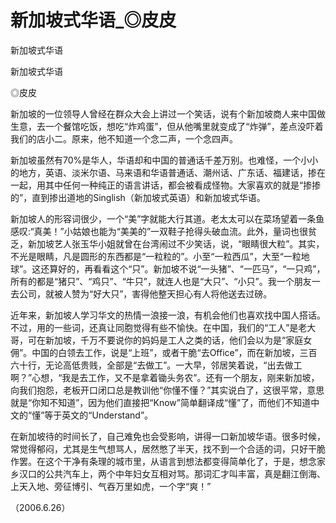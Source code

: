 # 新加坡式华语_◎皮皮

新加坡式华语

新加坡式华语

◎皮皮

新加坡的一位领导人曾经在群众大会上讲过一个笑话，说有个新加坡商人来中国做生意，去一个餐馆吃饭，想吃“炸鸡蛋”，但从他嘴里就变成了“炸弹”，差点没吓着我们的店小二。原来，他不知道一个念二声，一个念四声。

新加坡虽然有70%是华人，华语却和中国的普通话千差万别。也难怪，一个小小的地方，英语、淡米尔语、马来语和华语普通话、潮州话、广东话、福建话，掺在一起，用其中任何一种纯正的语言讲话，都会被看成怪物。大家喜欢的就是“掺掺的”，直到掺出道地的Singlish（新加坡式英语）和新加坡式华语。

新加坡人的形容词很少，一个“美”字就能大行其道。老太太可以在菜场望着一条鱼感叹:“真美！”小姑娘也能为“美美的”一双鞋子抢得头破血流。此外，量词也很贫乏，新加坡艺人张玉华小姐就曾在台湾闹过不少笑话，说，“眼睛很大粒”。其实，不光是眼睛，凡是圆形的东西都是“一粒粒的”。小至“一粒西瓜”，大至“一粒地球”。这还算好的，再看看这个“只”。新加坡不说“一头猪”、“一匹马”，“一只鸡”，所有的都是“猪只”、“鸡只”、“牛只”，就连人也是“大只”、“小只”。我一个朋友一去公司，就被人赞为“好大只”，害得他整天担心有人将他送去过磅。

近年来，新加坡人学习华文的热情一浪接一浪，有机会他们也喜欢找中国人搭话。不过，用的一些词，还真让同胞觉得有些不愉快。在中国，我们的“工人”是老大哥，可在新加坡，千万不要说你的妈妈是工人之类的话，他们会以为是“家庭女佣”。中国的白领去工作，说是“上班”，或者干脆“去Office”，而在新加坡，三百六十行，无论高低贵贱，全部是“去做工”。一大早，邻居笑着说，“出去做工啊？”心想，“我是去工作，又不是拿着锄头务农”。还有一个朋友，刚来新加坡，向我们抱怨，老板开口闭口总是教训他“你懂不懂？”其实说白了，这很平常，意思就是“你知不知道”，因为他们直接把“Know”简单翻译成“懂”了，而他们不知道中文的“懂”等于英文的“Understand”。

在新加坡待的时间长了，自己难免也会受影响，讲得一口新加坡华语。很多时候，常觉得郁闷，尤其是生气想骂人，居然憋了半天，找不到一个合适的词，只好干脆作罢。在这个干净有条理的城市里，从语言到想法都变得简单化了，于是，想念家乡汉口的公共汽车上，两个中年妇女互相对骂。那词汇才叫丰富，真是翻江倒海、上天入地、旁征博引、气吞万里如虎，一个字“爽！”

（2006.6.26）